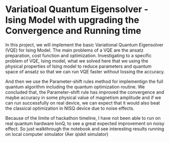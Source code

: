 # Variatioal Quantum Eigensolver - Ising Model with upgrading the Convergence and Running time
In this project, we will implement the basic Variational Quantum Eigensolver (VQE) for Ising Model. The main problems of a VQE are the ansatz preparation, cost function and optimization. Investigating to a specific problem of VQE, Ising model, what we solved here that we using the physical properties of Ising model to reduce parameters and quantum space of ansatz so that we can run VQE faster without lossing the accuracy. 

And then we use the Parameter-shift rules method for implementign the full quantum algorithm including the quantum optimization routine. We concluded that, the Parameter-shift rule has improved the convergence and maybe accuracy in some physical value of magnetism amplitude and if we can run successfully on real device, we can expect that it would also beat the classical optimization in NISQ device due to noise effects.

Because of the limite of hackathon timeline, I have not been able to run on real quantum hardware IonQ, to see a great expected improvement on noisy effect. So just walkthrough the notebook and see interesting results running on local computer simulator (Aer qiskit simulator)